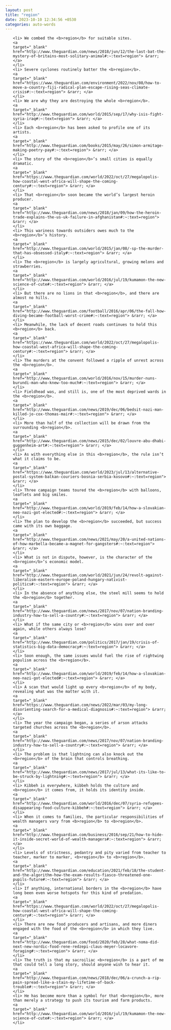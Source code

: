```yaml
---
layout: post
title: "region"
date: 2023-10-10 12:34:56 +0530
categories: auto-words
---
```

<ol>

    <li> We combed the <b>region</b> for suitable sites.
    <a 
    target="_blank" 
    href="http://www.theguardian.com/news/2018/jun/12/the-last-bat-the-mystery-of-britains-most-solitary-animal#:~:text=region"> &rarr; </a>
    </li>
    <li> Severe cyclones routinely batter the <b>region</b>.
    <a 
    target="_blank" 
    href="https://www.theguardian.com/environment/2022/nov/08/how-to-move-a-country-fiji-radical-plan-escape-rising-seas-climate-crisis#:~:text=region"> &rarr; </a>
    </li>
    <li> We are why they are destroying the whole <b>region</b>.
    <a 
    target="_blank" 
    href="http://www.theguardian.com/world/2015/sep/17/why-isis-fight-syria-iraq#:~:text=region"> &rarr; </a>
    </li>
    <li> Each <b>region</b> has been asked to profile one of its artists.
    <a 
    target="_blank" 
    href="http://www.theguardian.com/books/2015/may/26/simon-armitage-making-poetry-pay#:~:text=region"> &rarr; </a>
    </li>
    <li> The story of the <b>region</b>’s small cities is equally dramatic.
    <a 
    target="_blank" 
    href="https://www.theguardian.com/world/2022/oct/27/megalopolis-how-coastal-west-africa-will-shape-the-coming-century#:~:text=region"> &rarr; </a>
    </li>
    <li> That <b>region</b> soon became the world’s largest heroin producer.
    <a 
    target="_blank" 
    href="http://www.theguardian.com/news/2018/jan/09/how-the-heroin-trade-explains-the-us-uk-failure-in-afghanistan#:~:text=region"> &rarr; </a>
    </li>
    <li> This wariness towards outsiders owes much to the <b>region</b>’s history.
    <a 
    target="_blank" 
    href="http://www.theguardian.com/world/2015/jan/08/-sp-the-murder-that-has-obsessed-italy#:~:text=region"> &rarr; </a>
    </li>
    <li> The <b>region</b> is largely agricultural, growing melons and strawberries.
    <a 
    target="_blank" 
    href="http://www.theguardian.com/world/2016/jul/19/kumamon-the-new-science-of-cute#:~:text=region"> &rarr; </a>
    </li>
    <li> But there are no lions in that <b>region</b>, and there are almost no hills.
    <a 
    target="_blank" 
    href="http://www.theguardian.com/football/2016/apr/06/the-fall-how-diving-became-football-worst-crime#:~:text=region"> &rarr; </a>
    </li>
    <li> Meanwhile, the lack of decent roads continues to hold this <b>region</b> back.
    <a 
    target="_blank" 
    href="https://www.theguardian.com/world/2022/oct/27/megalopolis-how-coastal-west-africa-will-shape-the-coming-century#:~:text=region"> &rarr; </a>
    </li>
    <li> The murders at the convent followed a ripple of unrest across the <b>region</b>.
    <a 
    target="_blank" 
    href="http://www.theguardian.com/world/2016/nov/15/murder-nuns-burundi-man-who-knew-too-much#:~:text=region"> &rarr; </a>
    </li>
    <li> Fieldhead was, and still is, one of the most deprived wards in the <b>region</b>.
    <a 
    target="_blank" 
    href="http://www.theguardian.com/news/2019/dec/06/bedsit-nazi-man-killed-jo-cox-thomas-mair#:~:text=region"> &rarr; </a>
    </li>
    <li> More than half of the collection will be drawn from the surrounding <b>region</b>.
    <a 
    target="_blank" 
    href="http://www.theguardian.com/news/2015/dec/02/louvre-abu-dhabi-guggenheim-art#:~:text=region"> &rarr; </a>
    </li>
    <li> As with everything else in this <b>region</b>, the rule isn’t what it claims to be.
    <a 
    target="_blank" 
    href="https://www.theguardian.com/world/2023/jul/13/alternative-postal-system-balkan-couriers-bosnia-serbia-kosovo#:~:text=region"> &rarr; </a>
    </li>
    <li> Three campaign teams toured the <b>region</b> with balloons, leaflets and big smiles.
    <a 
    target="_blank" 
    href="http://www.theguardian.com/world/2019/feb/14/how-a-slovakian-neo-nazi-got-elected#:~:text=region"> &rarr; </a>
    </li>
    <li> The plan to develop the <b>region</b> succeeded, but success came with its own baggage.
    <a 
    target="_blank" 
    href="http://www.theguardian.com/news/2021/may/20/a-united-nations-of-how-marbella-became-a-magnet-for-gangsters#:~:text=region"> &rarr; </a>
    </li>
    <li> What is not in dispute, however, is the character of the <b>region</b>’s economic model.
    <a 
    target="_blank" 
    href="http://www.theguardian.com/world/2021/jun/24/revolt-against-liberalism-eastern-europe-poland-hungary-nativist-politics#:~:text=region"> &rarr; </a>
    </li>
    <li> In the absence of anything else, the steel mill seems to hold the <b>region</b> together.
    <a 
    target="_blank" 
    href="http://www.theguardian.com/news/2017/nov/07/nation-branding-industry-how-to-sell-a-country#:~:text=region"> &rarr; </a>
    </li>
    <li> What if the same city or <b>region</b> wins over and over again, while others always lose?
    <a 
    target="_blank" 
    href="http://www.theguardian.com/politics/2017/jan/19/crisis-of-statistics-big-data-democracy#:~:text=region"> &rarr; </a>
    </li>
    <li> Soon enough, the same issues would fuel the rise of rightwing populism across the <b>region</b>.
    <a 
    target="_blank" 
    href="http://www.theguardian.com/world/2019/feb/14/how-a-slovakian-neo-nazi-got-elected#:~:text=region"> &rarr; </a>
    </li>
    <li> A scan that would light up every <b>region</b> of my body, revealing what was the matter with it.
    <a 
    target="_blank" 
    href="https://www.theguardian.com/news/2022/mar/03/my-long-disorienting-search-for-a-medical-diagnosis#:~:text=region"> &rarr; </a>
    </li>
    <li> The year the campaign began, a series of arson attacks targeted churches across the <b>region</b>.
    <a 
    target="_blank" 
    href="http://www.theguardian.com/news/2017/nov/07/nation-branding-industry-how-to-sell-a-country#:~:text=region"> &rarr; </a>
    </li>
    <li> The problem is that lightning can also knock out the <b>region</b> of the brain that controls breathing.
    <a 
    target="_blank" 
    href="http://www.theguardian.com/news/2017/jul/13/what-its-like-to-be-struck-by-lightning#:~:text=region"> &rarr; </a>
    </li>
    <li> Kibbeh is everywhere, kibbeh holds the culture and <b>region</b> it comes from, it holds its identity inside.
    <a 
    target="_blank" 
    href="http://www.theguardian.com/world/2016/dec/07/syria-refugees-disappearing-food-culture-kibbeh#:~:text=region"> &rarr; </a>
    </li>
    <li> When it comes to families, the particular responsibilities of wealth managers vary from <b>region</b> to <b>region</b>.
    <a 
    target="_blank" 
    href="http://www.theguardian.com/business/2016/sep/21/how-to-hide-it-inside-secret-world-of-wealth-managers#:~:text=region"> &rarr; </a>
    </li>
    <li> Levels of strictness, pedantry and pity varied from teacher to teacher, marker to marker, <b>region</b> to <b>region</b>.
    <a 
    target="_blank" 
    href="http://www.theguardian.com/education/2021/feb/18/the-student-and-the-algorithm-how-the-exam-results-fiasco-threatened-one-pupils-future#:~:text=region"> &rarr; </a>
    </li>
    <li> If anything, international borders in the <b>region</b> have long been even worse hotspots for this kind of predation.
    <a 
    target="_blank" 
    href="https://www.theguardian.com/world/2022/oct/27/megalopolis-how-coastal-west-africa-will-shape-the-coming-century#:~:text=region"> &rarr; </a>
    </li>
    <li> There are new food producers and artisans, and more diners engaged with the food of the <b>region</b> in which they live.
    <a 
    target="_blank" 
    href="http://www.theguardian.com/food/2020/feb/28/what-noma-did-next-new-nordic-food-rene-redzepi-claus-meyer-locavore-foraging#:~:text=region"> &rarr; </a>
    </li>
    <li> The truth is that my sacroiliac <b>region</b> is a part of me that could tell a long story, should anyone wish to hear it.
    <a 
    target="_blank" 
    href="http://www.theguardian.com/news/2018/dec/06/a-crunch-a-rip-pain-spread-like-a-stain-my-lifetime-of-back-trouble#:~:text=region"> &rarr; </a>
    </li>
    <li> He has become more than a symbol for that <b>region</b>, more than merely a strategy to push its tourism and farm products.
    <a 
    target="_blank" 
    href="http://www.theguardian.com/world/2016/jul/19/kumamon-the-new-science-of-cute#:~:text=region"> &rarr; </a>
    </li>